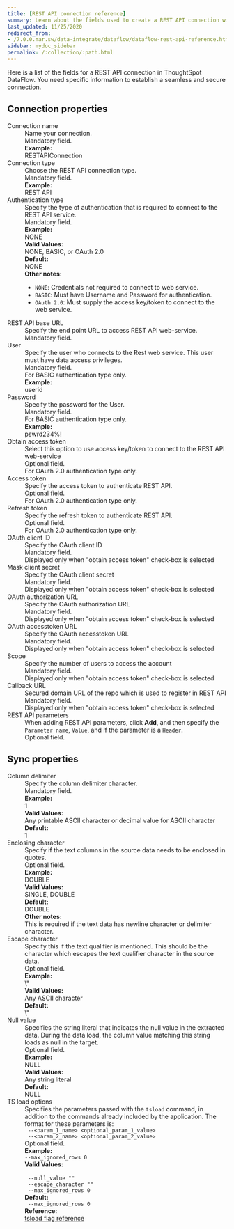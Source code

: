 ```yaml
---
title: [REST API connection reference]
summary: Learn about the fields used to create a REST API connection with ThoughtSpot DataFlow.
last_updated: 11/25/2020
redirect_from:
- /7.0.0.mar.sw/data-integrate/dataflow/dataflow-rest-api-reference.html
sidebar: mydoc_sidebar
permalink: /:collection/:path.html
---
```


Here is a list of the fields for a REST API connection in ThoughtSpot DataFlow. You need specific information to establish a seamless and secure connection.

## Connection properties

<dl id="dataflow-rest-api-connection-properties">
<dlentry id="dataflow-rest-api-conn-connection-name"><dt>Connection name</dt><dd id="connection-name-description">Name your connection.</dd><dd id="connection-name-required">Mandatory field.</dd><dd id="connection-name-example"><strong>Example:</strong><br/>RESTAPIConnection</dd></dlentry>
<dlentry id="dataflow-rest-api-conn-connection-type"><dt>Connection type</dt><dd id="connection-type-description">Choose the REST API connection type.</dd><dd id="connection-type-required">Mandatory field.</dd><dd id="connection-type-example"><strong>Example:</strong><br/>REST API</dd></dlentry>
<dlentry id="dataflow-rest-api-conn-authentication-type"><dt>Authentication type</dt><dd id="authentication-type-description">Specify the type of authentication that is required to connect to the REST API service.</dd><dd id="authentication-type-required">Mandatory field.</dd><dd id="authentication-type-example"><strong>Example:</strong><br/>NONE</dd><dd id="authentication-type-valid-values"><strong>Valid Values:</strong><br/>NONE, BASIC, or OAuth 2.0</dd><dd id="authentication-type-default"><strong>Default:</strong><br/>NONE</dd><dd id="authentication-type-other"><strong>Other notes:</strong><br/><ul><li><code>NONE</code>: Credentials not required to connect to web service.</li><li><code>BASIC</code>: Must have Username and Password for authentication.</li><li><code>OAuth 2.0</code>: Must supply the access key/token to connect to the web service.</li></ul></dd></dlentry>
<dlentry id="dataflow-rest-api-conn-rest-api-base-url"><dt>REST API base URL</dt><dd id="rest-api-base-url-description">Specify the end point URL to access REST API web-service.</dd><dd id="rest-api-base-url-required">Mandatory field.</dd></dlentry>
<dlentry id="dataflow-rest-api-conn-user"><dt>User</dt><dd id="user-description">Specify the user who connects to the Rest web service. This user must have data access privileges.</dd><dd id="user-required">Mandatory field.<br/>For BASIC authentication type only.</dd><dd id="user-example"><strong>Example:</strong><br/>userid</dd></dlentry>
<dlentry id="dataflow-rest-api-conn-password"><dt>Password</dt><dd id="password-description">Specify the password for the User.</dd><dd id="password-required">Mandatory field.<br/>For BASIC authentication type only.</dd><dd id="password-example"><strong>Example:</strong><br/>pswrd234%!</dd></dlentry>
<dlentry id="dataflow-rest-api-conn-obtain-access-token"><dt>Obtain access token</dt><dd id="obtain-access-token-description">Select this option to use access key/token to connect to the REST API web-service</dd><dd id="obtain-access-token-required">Optional field.<br/>For OAuth 2.0 authentication type only.</dd></dlentry>
<dlentry id="dataflow-rest-api-conn-access-token"><dt>Access token</dt><dd id="access-token-description">Specify the access token to authenticate REST API.</dd><dd id="access-token-required">Optional field.<br/>For OAuth 2.0 authentication type only.</dd></dlentry>
<dlentry id="dataflow-rest-api-conn-refresh-token"><dt>Refresh token</dt><dd id="refresh-token-description">Specify the refresh token to authenticate REST API.</dd><dd id="refresh-token-required">Optional field.<br/>For OAuth 2.0 authentication type only.</dd></dlentry>
<dlentry id="dataflow-rest-api-conn-oauth-client-id"><dt>OAuth client ID</dt><dd id="oauth-client-id-description">Specify the OAuth client ID</dd><dd id="oauth-client-id-required">Mandatory field.<br/>Displayed only when "obtain access token" check-box is selected</dd></dlentry>
<dlentry id="dataflow-rest-api-conn-mask-client-secret"><dt>Mask client secret</dt><dd id="mask-client-secret-description">Specify the OAuth client secret</dd><dd id="mask-client-secret-required">Mandatory field.<br/>Displayed only when "obtain access token" check-box is selected</dd></dlentry>
<dlentry id="dataflow-rest-api-conn-oauth-authorization-url"><dt>OAuth authorization URL</dt><dd id="oauth-authorization-url-description">Specify the OAuth authorization URL </dd><dd id="oauth-authorization-url-required">Mandatory field.<br/>Displayed only when "obtain access token" check-box is selected</dd></dlentry>
<dlentry id="dataflow-rest-api-conn-oauth-accesstoken-url"><dt>OAuth accesstoken URL</dt><dd id="oauth-accesstoken-url-description">Specify the OAuth accesstoken URL </dd><dd id="oauth-accesstoken-url-required">Mandatory field.<br/>Displayed only when "obtain access token" check-box is selected</dd></dlentry>
<dlentry id="dataflow-rest-api-conn-scope"><dt>Scope</dt><dd id="scope-description">Specify the number of users to access the account</dd><dd id="scope-required">Mandatory field.<br/>Displayed only when "obtain access token" check-box is selected</dd></dlentry>
<dlentry id="dataflow-rest-api-conn-callback-url"><dt>Callback URL</dt><dd id="callback-url-description">Secured domain URL of the repo which is used to register in REST API</dd><dd id="callback-url-required">Mandatory field.<br/>Displayed only when "obtain access token" check-box is selected</dd></dlentry>
<dlentry id="dataflow-rest-api-conn-rest-api-parameters"><dt>REST API parameters</dt><dd id="rest-api-parameters-description">When adding REST API parameters, click <strong>Add</strong>, and then specify the <code>Parameter name</code>, <code>Value</code>, and if the parameter is a <code>Header</code>.</dd><dd id="rest-api-parameters-required">Optional field.</dd></dlentry>
</dl>


## Sync properties

<dl id="dataflow-rest-api-sync-properties">
<dlentry id="dataflow-rest-api-sync-column-delimiter"><dt>Column delimiter</dt><dd id="column-delimiter-description">Specify the column delimiter character.</dd><dd id="column-delimiter-required">Mandatory field.</dd><dd id="column-delimiter-example"><strong>Example:</strong><br/>1</dd><dd id="column-delimiter-valid-values"><strong>Valid Values:</strong><br/>Any printable ASCII character or decimal value for ASCII character</dd><dd id="column-delimiter-default"><strong>Default:</strong><br/>1</dd></dlentry>
<dlentry id="dataflow-rest-api-sync-enclosing-character"><dt>Enclosing character</dt><dd id="enclosing-character-description">Specify if the text columns in the source data needs to be enclosed in quotes.</dd><dd id="enclosing-character-required">Optional field.</dd><dd id="enclosing-character-example"><strong>Example:</strong><br/>DOUBLE</dd><dd id="enclosing-character-valid-values"><strong>Valid Values:</strong><br/>SINGLE, DOUBLE</dd><dd id="enclosing-character-default"><strong>Default:</strong><br/>DOUBLE</dd><dd id="enclosing-character-other"><strong>Other notes:</strong><br/>This is required if the text data has newline character or delimiter character.</dd></dlentry>
<dlentry id="dataflow-rest-api-sync-escape-character"><dt>Escape character</dt><dd id="escape-character-description">Specify this if the text qualifier is mentioned. This should be the character which escapes the text qualifier character in the source data.</dd><dd id="escape-character-required">Optional field.</dd><dd id="escape-character-example"><strong>Example:</strong><br/>\"</dd><dd id="escape-character-valid-values"><strong>Valid Values:</strong><br/>Any ASCII character</dd><dd id="escape-character-default"><strong>Default:</strong><br/>\"</dd></dlentry>
<dlentry id="dataflow-rest-api-sync-null-value"><dt>Null value</dt><dd id="null-value-description">Specifies the string literal that indicates the null value in the extracted data. During the data load, the column value matching this string loads as null in the target.</dd><dd id="null-value-required">Optional field.</dd><dd id="null-value-example"><strong>Example:</strong><br/>NULL</dd><dd id="null-value-valid-values"><strong>Valid Values:</strong><br/>Any string literal</dd><dd id="null-value-default"><strong>Default:</strong><br/>NULL</dd></dlentry>
<dlentry id="dataflow-rest-api-sync-ts-load-options"><dt>TS load options</dt><dd id="ts-load-options-description">Specifies the parameters passed with the <code>tsload</code> command, in addition to the commands already included by the application. The format for these parameters is:<br/><code> --&lt;param_1_name&gt; &lt;optional_param_1_value&gt;</code><br/><code> --&lt;param_2_name&gt; &lt;optional_param_2_value&gt;</code></dd><dd id="ts-load-options-required">Optional field.</dd><dd id="ts-load-options-example"><strong>Example:</strong><br/><code>--max_ignored_rows 0</code></dd><dd id="ts-load-options-valid-values"><strong>Valid Values:</strong><br/><br/><code> --null_value ""</code><br/><code> --escape_character ""</code><br/><code> --max_ignored_rows 0</code></dd><dd id="ts-load-options-default"><strong>Default:</strong><br/><code> --max_ignored_rows 0</code></dd><dd id="reference"><strong>Reference:</strong><br/><a href="{{ site.baseurl }}/reference/data-importer-ref.html">tsload flag reference</a></dd></dlentry>
</dl>
